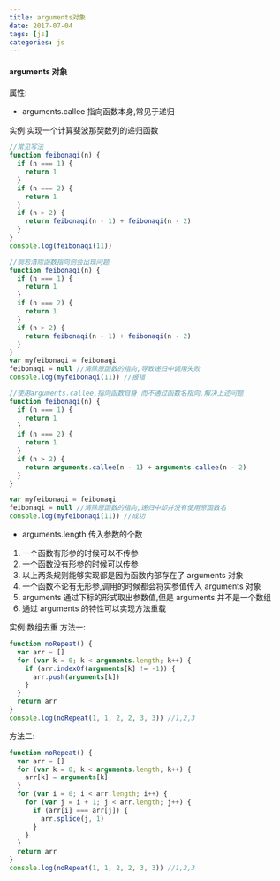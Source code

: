 ```yaml
---
title: arguments对象
date: 2017-07-04
tags: [js]
categories: js
---
```


#### arguments 对象

属性:

- arguments.callee
  指向函数本身,常见于递归

实例:实现一个计算斐波那契数列的递归函数

```js
//常见写法
function feibonaqi(n) {
  if (n === 1) {
    return 1
  }
  if (n === 2) {
    return 1
  }
  if (n > 2) {
    return feibonaqi(n - 1) + feibonaqi(n - 2)
  }
}
console.log(feibonaqi(11))
```

```js
//倘若清除函数指向则会出现问题
function feibonaqi(n) {
  if (n === 1) {
    return 1
  }
  if (n === 2) {
    return 1
  }
  if (n > 2) {
    return feibonaqi(n - 1) + feibonaqi(n - 2)
  }
}
var myfeibonaqi = feibonaqi
feibonaqi = null //清除原函数的指向,导致递归中调用失败
console.log(myfeibonaqi(11)) //报错
```

```js
//使用arguments.callee,指向函数自身 而不通过函数名指向,解决上述问题
function feibonaqi(n) {
  if (n === 1) {
    return 1
  }
  if (n === 2) {
    return 1
  }
  if (n > 2) {
    return arguments.callee(n - 1) + arguments.callee(n - 2)
  }
}

var myfeibonaqi = feibonaqi
feibonaqi = null //清除原函数的指向,递归中却并没有使用原函数名
console.log(myfeibonaqi(11)) //成功
```

- arguments.length
  传入参数的个数

1.  一个函数有形参的时候可以不传参
2.  一个函数没有形参的时候可以传参
3.  以上两条规则能够实现都是因为函数内部存在了 arguments 对象
4.  一个函数不论有无形参,调用的时候都会将实参值传入 arguments 对象
5.  arguments 通过下标的形式取出参数值,但是 arguments 并不是一个数组
6.  通过 arguments 的特性可以实现方法重载

实例:数组去重
方法一:

```js
function noRepeat() {
  var arr = []
  for (var k = 0; k < arguments.length; k++) {
    if (arr.indexOf(arguments[k] != -1)) {
      arr.push(arguments[k])
    }
  }
  return arr
}
console.log(noRepeat(1, 1, 2, 2, 3, 3)) //1,2,3
```

方法二:

```js
function noRepeat() {
  var arr = []
  for (var k = 0; k < arguments.length; k++) {
    arr[k] = arguments[k]
  }
  for (var i = 0; i < arr.length; i++) {
    for (var j = i + 1; j < arr.length; j++) {
      if (arr[i] === arr[j]) {
        arr.splice(j, 1)
      }
    }
  }
  return arr
}
console.log(noRepeat(1, 1, 2, 2, 3, 3)) //1,2,3
```
